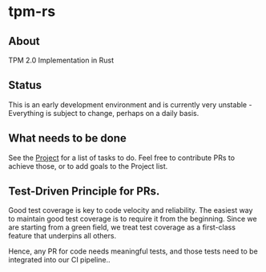 # tpm-rs

## About
TPM 2.0 Implementation in Rust

## Status
This is an early development environment and is currently very unstable - Everything is subject to change, perhaps on a daily basis.

## What needs to be done

See the [Project] for a list of tasks to do.  Feel free to contribute PRs to achieve those, or to add goals to the Project list.

## Test-Driven Principle for PRs.

Good test coverage is key to code velocity and reliability. The easiest way to maintain good test coverage is to require it from
the beginning. Since we are starting from a green field, we treat test coverage as a first-class feature that underpins all others. 

Hence, any PR for code needs meaningful tests, and those tests need to be integrated into our CI pipeline..

[Project]: https://github.com/orgs/tpm-rs/projects/2

